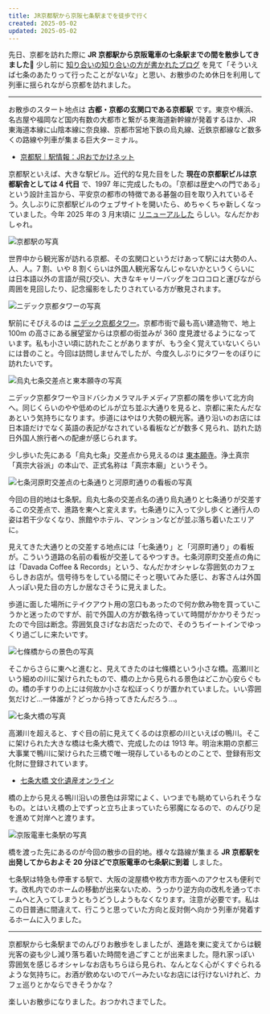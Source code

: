 ```yaml
---
title: JR京都駅から京阪七条駅までを徒歩で行く
created: 2025-05-02
updated: 2025-05-02
---
```


先日、京都を訪れた際に **JR 京都駅から京阪電車の七条駅までの間を散歩してきました🚶** 少し前に [知り合いの知り合いの方が書かれたブログ](https://petra-works.com/2025/03/25/133/) を見て「そういえば七条のあたりって行ったことがないな」と思い、お散歩のため休日を利用して列車に揺られながら京都を訪れました。

---

お散歩のスタート地点は **古都・京都の玄関口である京都駅** です。東京や横浜、名古屋や福岡など国内有数の大都市と繋がる東海道新幹線が発着するほか、JR 東海道本線に山陰本線に奈良線、京都市営地下鉄の烏丸線、近鉄京都線など数多くの路線や列車が集まる巨大ターミナル。

- [京都駅｜駅情報：JRおでかけネット](https://www.jr-odekake.net/eki/top?id=0610116)

京都駅といえば、大きな駅ビル。近代的な見た目をした **現在の京都駅ビルは京都駅舎としては 4 代目** で、1997 年に完成したもの。「京都は歴史への門である」という設計主旨から、平安京の都市の特徴である碁盤の目を取り入れているそう。久しぶりに京都駅ビルのウェブサイトを開いたら、めちゃくちゃ新しくなっていました。今年 2025 年の 3 月末頃に [リニューアルした](https://www.kyoto-station-building.co.jp/news/%e3%83%9b%e3%83%bc%e3%83%a0%e3%83%9a%e3%83%bc%e3%82%b8%e3%83%aa%e3%83%8b%e3%83%a5%e3%83%bc%e3%82%a2%e3%83%ab%e3%81%ae%e3%81%8a%e7%9f%a5%e3%82%89%e3%81%9b/) らしい。なんだかおしゃれ。

![京都駅の写真](1ef7d61b-2cf4-4f6b-7ae4-f9c11c840800)

世界中から観光客が訪れる京都、その玄関口というだけあって駅には大勢の人、人、人。7 割、いや 8 割くらいは外国人観光客なんじゃないかというくらいには日本語以外の言語が飛び交い、大きなキャリーバッグをコロコロと運びながら周囲を見回したり、記念撮影をしたりされている方が散見されます。

![ニデック京都タワーの写真](12a28079-5a1e-4314-31cc-2309e2e3e500)

駅前にそびえるのは [ニデック京都タワー](https://www.kyoto-tower.jp/)。京都市街で最も高い建造物で、地上 100m の高さにある展望室からは京都の街並みが 360 度見渡せるようになっています。私も小さい頃に訪れたことがありますが、もう全く覚えていないくらいには昔のこと。今回は訪問しませんでしたが、今度久しぶりにタワーをのぼりに訪れたいです。

![烏丸七条交差点と東本願寺の写真](b2af6936-e85d-4c07-744e-97db2e928800)

ニデック京都タワーやヨドバシカメラマルチメディア京都の隣を歩いて北方向へ。同じくらいのやや低めのビルが立ち並ぶ大通りを見ると、京都に来たんだなあという気持ちになります。歩道にはやはり大勢の観光客。通り沿いのお店には日本語だけでなく英語の表記がなされている看板などが数多く見られ、訪れた訪日外国人旅行者への配慮が感じられます。

少し歩いた先にある「烏丸七条」交差点から見えるのは [東本願寺](https://www.higashihonganji.or.jp/)。浄土真宗「真宗大谷派」の本山で、正式名称は「真宗本廟」というそう。

![七条河原町交差点の七条通りと河原町通りの看板の写真](c9af4312-6756-42c8-f68f-27ff0a36ed00)

今回の目的地は七条駅。烏丸七条の交差点名の通り烏丸通りと七条通りが交差するこの交差点で、進路を東へと変えます。七条通りに入って少し歩くと通行人の姿は若干少なくなり、旅館やホテル、マンションなどが並ぶ落ち着いたエリアに。

見えてきた大通りとの交差する地点には「七条通り」と「河原町通り」の看板が。こういう道路の名前の看板が交差してるやつすき。七条河原町交差点の角には「Davada Coffee & Records」という、なんだかオシャレな雰囲気のカフェらしきお店が。信号待ちをしている間にそっと覗いてみた感じ、お客さんは外国人っぽい見た目の方しか居なさそうに見えました。

歩道に面した場所にテイクアウト用の窓口もあったので何か飲み物を買っていこうかと迷ったのですが、前で外国人の方が数名待っていて時間がかかりそうだったので今回は断念。雰囲気良さげなお店だったので、そのうちイートインでゆっくり過ごしに来たいです。

![七條橋からの景色の写真](29379ff5-2f31-4f00-0939-93e06f491400)

そこからさらに東へと進むと、見えてきたのは七條橋という小さな橋。高瀬川という細めの川に架けられたもので、橋の上から見られる景色はどこか心安らぐもの。橋の手すりの上には何故か小さな松ぼっくりが置かれていました。いい雰囲気だけど…一体誰が？どっから持ってきたんだろう…。

![七条大橋の写真](5c35498d-b492-46f7-89d3-679ecf418f00)

高瀬川を超えると、すぐ目の前に見えてくるのは京都の川といえばの鴨川。そこに架けられた大きな橋は七条大橋で、完成したのは 1913 年。明治末期の京都三大事業で鴨川に架けられた三橋で唯一現存しているものとのことで、登録有形文化財に登録されています。

- [七条大橋 文化遺産オンライン ](https://bunka.nii.ac.jp/heritages/detail/379747)

橋の上から見える鴨川沿いの景色は非常によく、いつまでも眺めていられそうなもの。とはいえ橋の上でずっと立ち止まっていたら邪魔になるので、のんびり足を進めて対岸へと渡ります。

![京阪電車七条駅の写真](cfb42ec8-76e0-443f-9639-db334eaedd00)

橋を渡った先にあるのが今回の散歩の目的地。様々な路線が集まる **JR 京都駅を出発してからおよそ 20 分ほどで京阪電車の七条駅に到着** しました。

七条駅は特急も停車する駅で、大阪の淀屋橋や枚方市方面へのアクセスも便利です。改札内でのホームの移動が出来ないため、うっかり逆方向の改札を通ってホームへと入ってしまうともうどうしようもなくなります。注意が必要です。私はこの日普通に間違えて、行こうと思っていた方向と反対側へ向かう列車が発着するホームに入りました。

---

京都駅から七条駅までのんびりお散歩をしましたが、進路を東に変えてからは観光客の姿も少し減り落ち着いた時間を過ごすことが出来ました。隠れ家っぽい雰囲気を感じるオシャレなお店もちらほら見られ、なんとなく心がくすぐられるような気持ちに。お酒が飲めないのでバーみたいなお店には行けないけれど、カフェ巡りとかならできそうかな？

楽しいお散歩になりました。おつかれさまでした。
